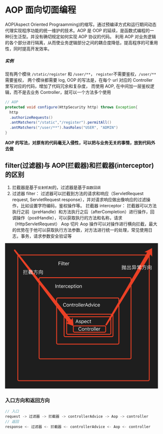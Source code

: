 # AOP 面向切面编程

AOP(Aspect Oriented Prograamming)的缩写。通过预编译方式和运行期间动态代理实现程序功能的统一维护的技术。AOP 是 OOP 的延续，是函数式编程的一种衍生泛型。并没有确切规定如何实现 AOP 协议的代码。
利用 AOP 对业务逻辑的各个部分进行隔离，从而使业务逻辑部分之间的耦合度降低，提高程序的可重用性，同时提高开发效率。

##### 实例

现有两个模块
`/static/register` 和 `/user/**`， `register`不需要鉴权，`/user/**`需要鉴权， 两个模块都需要 log, OOP 的写法是，在每个 url 对应的 Controller 里写对应的代码，增加了代码冗余和复杂度，
而使用 AOP, 在中间加一层鉴权逻辑，而不是去业务 Controller，就可以一个方法多个使用

```Java
// AOP
protected void configure(HttpSecurity http) throws Exception{
  http
  .authorizeRequests()
  .antMatchers("/static","/register").permitAll()
  .antMatchers("/user/**").hasRoles("USER", "ADMIN")
}
```

**AOP 的写法，对原有的代码毫无入侵性，可以把与业务无关的事情，放到代码外去做**

## filter(过滤器)与 AOP(拦截器)和拦截器(interceptor)的区别

1. 拦截器是基于`反射机制`的，过滤器是基于`函数回调`
2. 过滤器 filter：
   过滤器可以拦截到方法的请求和响应（ServletRequest request, ServletRequest response），并对请求响应做出像响应的过滤操作，比如设置字符编码，鉴权操作等。
   拦截器 interceptor：
   拦截器可以方法执行之前（preHandle）和方法执行之后（afterCompletion）进行操作，回调操作（postHandle），可以获取执行的方法和名称，请求（HttpServletRequest）
   Aop 切片
   Aop 操作可以对操作进行横向拦截，最大的优势在于他可以获取执行方法参数，对方法进行统一的处理，常见使用日志，事务，请求参数安全验证等

![Aop01.png](./img/Aop01.png)

### 入口方向和返回方向

```js
// 入口
request -> 过滤器 -> 拦截器 -> controllerAdvice -> Aop -> controller
// 返回
response <- 过滤器 <- 拦截器 <- controllerAdvice <- Aop <- controller
```

